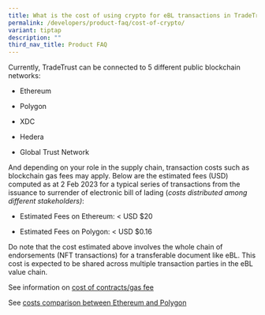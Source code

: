 ```yaml
---
title: What is the cost of using crypto for eBL transactions in TradeTrust?
permalink: /developers/product-faq/cost-of-crypto/
variant: tiptap
description: ""
third_nav_title: Product FAQ
---
```

<p>Currently, TradeTrust can be connected to 5 different public blockchain
networks:</p>
<ul data-tight="true" class="tight">
<li>
<p>Ethereum</p>
</li>
<li>
<p>P﻿olygon</p>
</li>
<li>
<p>XDC</p>
</li>
<li>
<p>Hedera</p>
</li>
<li>
<p>Global Trust Network</p>
</li>
</ul>
<p>And depending on your role in the supply chain, transaction costs such
as blockchain gas fees may apply. Below are the estimated fees (USD) computed
as at 2 Feb 2023 for a typical series of transactions from the issuance
to surrender of electronic bill of lading (<em>costs distributed among different stakeholders)</em>:</p>
<ul data-tight="true" class="tight">
<li>
<p>Estimated Fees on Ethereum: &lt; USD $20</p>
</li>
<li>
<p>Estimated Fees on Polygon: &lt; USD $0.16</p>
</li>
</ul>
<p>Do note that the cost estimated above involves the whole chain of endorsements
(NFT transactions) for a transferable document like eBL. This cost is expected
to be shared across multiple transaction parties in the eBL value chain.</p>
<p>See information on <a href="https://www.openattestation.com/docs/docs-section/appendix/contract-costs" rel="noopener noreferrer nofollow" target="_blank">cost of contracts/gas fee</a>
</p>
<p>See <a href="https://www.openattestation.com/docs/docs-section/appendix/savings-comparisons" rel="noopener noreferrer nofollow" target="_blank">costs comparison between Ethereum and Polygon</a>
</p>